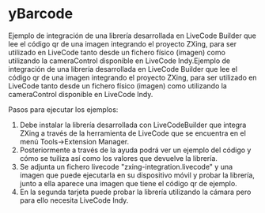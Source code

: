 # yBarcode
Ejemplo de integración de una librería desarrollada en LiveCode Builder que lee el código qr de una imagen integrando el proyecto ZXing, para ser utilizado en LiveCode tanto desde un fichero físico (imagen) como utilizando la cameraControl disponible en LiveCode Indy.Ejemplo de integración de una librería desarrollada en LiveCode Builder que lee el código qr de una imagen integrando el proyecto ZXing, para ser utilizado en LiveCode tanto desde un fichero físico (imagen) como utilizando la cameraControl disponible en LiveCode Indy.

Pasos para ejecutar los ejemplos:

1. Debe instalar la librería desarrollada con LiveCodeBuilder que integra ZXing a través de la herramienta de LiveCode que se encuentra en el menú Tools->Extension Manager.
2. Posteriormente a través de la ayuda podrá ver un ejemplo del código y cómo se tuiliza así como los valores que devuelve la librería.
3. Se adjunta un fichero livecode "zxing-integration.livecode" y una imagen que puede ejecutarla en su dispositivo móvil y probar la librería, junto a ella aparece una imagen que tiene el código qr de ejemplo.
4. En la segunda tarjeta puede probar la librería utilizando la cámara pero para ello necesita LiveCode Indy.
